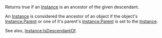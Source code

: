 Returns true if an [Instance](https://developer.roblox.com/en-us/api-reference/class/Instance) is an ancestor of the given descendant.

An [Instance](https://developer.roblox.com/en-us/api-reference/class/Instance) is considered the ancestor of an object if the object's [Instance.Parent](https://developer.roblox.com/en-us/api-reference/property/Instance/Parent) or one of it's parent's [Instance.Parent](https://developer.roblox.com/en-us/api-reference/property/Instance/Parent) is set to the [Instance](https://developer.roblox.com/en-us/api-reference/class/Instance).

See also, [Instance:IsDescendantOf](https://developer.roblox.com/en-us/api-reference/function/Instance/IsDescendantOf).